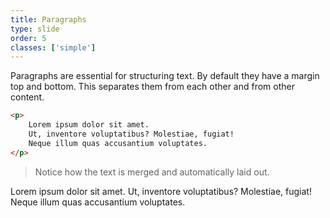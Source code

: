 ```yaml
---
title: Paragraphs
type: slide
order: 5
classes: ['simple']
---
```


Paragraphs are essential for structuring text. By default they have a margin top and bottom. This separates them from each other and from other content.

```html
<p>
    Lorem ipsum dolor sit amet.
    Ut, inventore voluptatibus? Molestiae, fugiat!
    Neque illum quas accusantium voluptates.
</p>
```

> Notice how the text is merged and automatically laid out.

Lorem ipsum dolor sit amet.
Ut, inventore voluptatibus? Molestiae, fugiat!
Neque illum quas accusantium voluptates.
